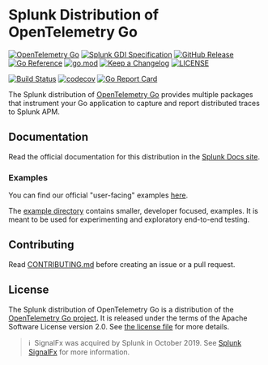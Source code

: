 # Splunk Distribution of OpenTelemetry Go

[![OpenTelemetry Go](https://img.shields.io/badge/OTel-1.7.0-blueviolet)](https://github.com/open-telemetry/opentelemetry-go/releases/tag/v1.7.0)
[![Splunk GDI Specification](https://img.shields.io/badge/GDI-1.3.0-blueviolet)](https://github.com/signalfx/gdi-specification/releases/tag/v1.3.0)
[![GitHub Release](https://img.shields.io/github/v/release/signalfx/splunk-otel-go?include_prereleases)](https://github.com/signalfx/splunk-otel-go/releases)
[![Go Reference](https://pkg.go.dev/badge/github.com/signalfx/splunk-otel-go.svg)](https://pkg.go.dev/github.com/signalfx/splunk-otel-go)
[![go.mod](https://img.shields.io/github/go-mod/go-version/signalfx/splunk-otel-go)](go.mod)
[![Keep a Changelog](https://img.shields.io/badge/changelog-Keep%20a%20Changelog-%23E05735)](CHANGELOG.md)
[![LICENSE](https://img.shields.io/github/license/signalfx/splunk-otel-go)](LICENSE)

[![Build Status](https://img.shields.io/github/workflow/status/signalfx/splunk-otel-go/ci)](https://github.com/signalfx/splunk-otel-go/actions?query=branch%3Amain)
[![codecov](https://codecov.io/gh/signalfx/splunk-otel-go/branch/main/graph/badge.svg)](https://codecov.io/gh/signalfx/splunk-otel-go)
[![Go Report Card](https://goreportcard.com/badge/github.com/signalfx/splunk-otel-go)](https://goreportcard.com/report/github.com/signalfx/splunk-otel-go)

The Splunk distribution of [OpenTelemetry
Go](https://github.com/open-telemetry/opentelemetry-go) provides
multiple packages that instrument your Go
application to capture and report distributed traces to Splunk APM.

## Documentation

Read the official documentation for this distribution in the
[Splunk Docs site](https://docs.splunk.com/Observability/gdi/get-data-in/application/go/get-started.html).

### Examples

You can find our official "user-facing" examples
[here](https://github.com/signalfx/tracing-examples/tree/main/opentelemetry-tracing/opentelemetry-go).

The [example directory](./example) contains smaller, developer focused, examples.
It is meant to be used for experimenting and exploratory end-to-end testing.

## Contributing

Read [CONTRIBUTING.md](CONTRIBUTING.md)
before creating an issue or a pull request.

## License

The Splunk distribution of OpenTelemetry Go is a
distribution of the [OpenTelemetry Go
project](https://github.com/open-telemetry/opentelemetry-go). It is
released under the terms of the Apache Software License version 2.0. See [the
license file](./LICENSE) for more details.

>ℹ️&nbsp;&nbsp;SignalFx was acquired by Splunk in October 2019. See [Splunk
SignalFx](https://www.splunk.com/en_us/investor-relations/acquisitions/signalfx.html)
for more information.
